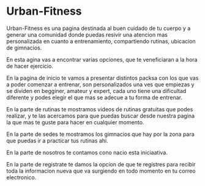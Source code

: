# Urban-Fitness

Urban-Fitness es una pagina destinada al buen cuidado de tu cuerpo y a generar una comunidad donde puedas resivir una atencion mas personalizada en cuanto a entrenamiento, compartiendo rutinas, ubicacion de gimnacios.

En esta agina vas a encontrar varias opciones, que te veneficiaran a la hora de hacer ejercicio.

En la pagina de inicio te vamos a presentar distintos packsa con los que vas a poder comenzar a entrenar, son personalizados una ves que empiezas y se dividen en begginer, amateur y expert, cada uno tiene una dificultad diferente y podes elegir el que mas se adecue a tu forma de entrenar.

En la parte de rutinas te mostramos videos de rutinas gratuitas que podes realizar, y te las acercamos para que puedas buscar desde nuestra pagina la que mas te guste para hacer en cualquier momento.

En la parte de sedes te mostramos los gimnacios que hay por la zona para que puedas ir a practicar tus rutinas ahi.

En la parte de nosotros te contamos cono nacio esta iniciaativa.

En la parte de registrate te damos la opcion de que te registres para recibir toda la informacion nueva que va surgiendo en todo momento en tu correo electronico.

